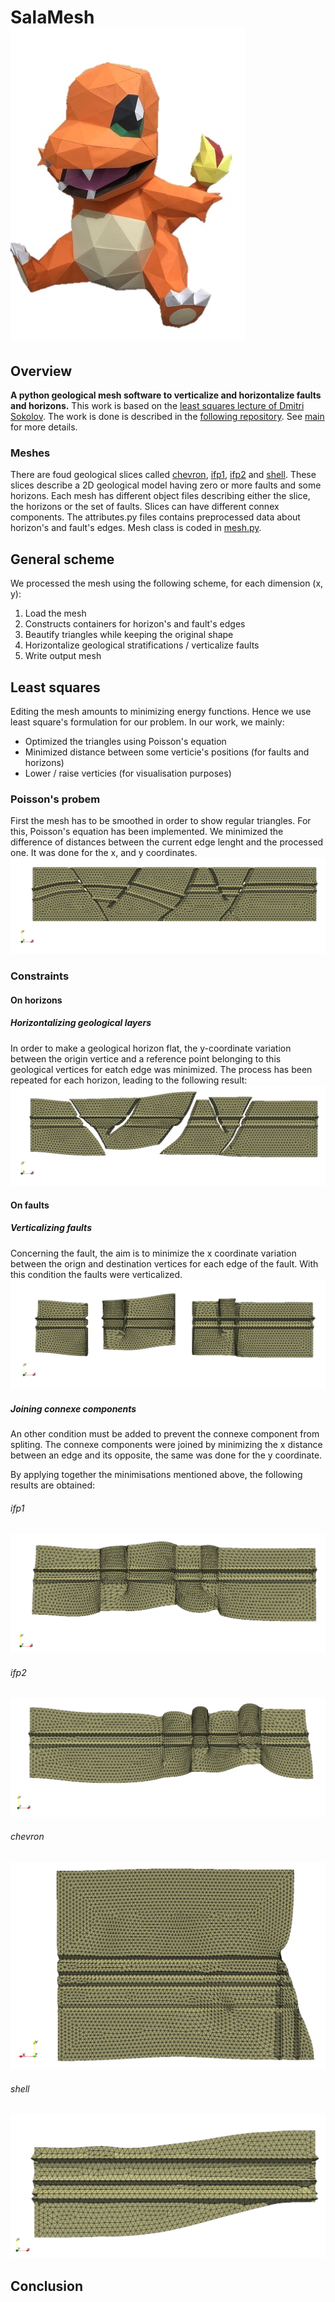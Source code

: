 # SalaMesh ![salamesh](evolution/salamesh.jpg)
## Overview
**A python geological mesh software to verticalize and horizontalize faults and horizons.**
This work is based on the [least squares lecture of Dmitri Sokolov](https://github.com/ssloy/least-squares-course).
The work is done is described in the [following repository](https://github.com/ssloy/ENSG.git).
See [main](main.py) for more details.

### Meshes
There are foud geological slices called [chevron](chevron), [ifp1](ifp1), [ifp2](ifp2) and [shell](shell).
These slices describe a 2D geological model having zero or more faults and some horizons.
Each mesh has different object files describing either the slice, the horizons or the set of faults.
Slices can have different connex components.
The attributes.py files contains preprocessed data about horizon's and fault's edges.
Mesh class is coded in [mesh.py](mesh.py).


## General scheme
We processed the mesh using the following scheme, for each dimension (x, y):
1. Load the mesh
2. Constructs containers for horizon's and fault's edges
3. Beautify triangles while keeping the original shape
4. Horizontalize geological stratifications / verticalize faults
5. Write output mesh

## Least squares
Editing the mesh amounts to minimizing energy functions. Hence we use least square's formulation for our problem.
In our work, we mainly:
- Optimized the triangles using Poisson's equation
- Minimized distance between some verticie's positions (for faults and horizons)
- Lower / raise verticies (for visualisation purposes)

### Poisson's probem
First the mesh has to be smoothed in order to show regular triangles.
For this, Poisson's equation has been implemented. 
We minimized the difference of distances between the current edge lenght and the processed one. It was done for the x, and y coordinates.
![ifp1_base](evolution/ifp1_base.png)

### Constraints
#### On horizons
##### Horizontalizing geological layers
In order to make a geological horizon flat, the y-coordinate variation between the origin vertice and a reference point belonging to this geological  vertices for eatch edge was minimized. The process has been repeated for each horizon, leading to the following result:
![ifp1_horizon](evolution/ifp1_horizon.png)

#### On faults
##### Verticalizing faults
Concerning the fault, the aim is to minimize the x coordinate variation between the orign and destination vertices for each edge of the fault. With this condition the faults were verticalized.
![connexe_components](evolution/ifp1_connexe_split.png)

##### Joining connexe components
An other condition must be added to prevent the connexe component from spliting. The connexe components were joined by minimizing the x distance between an edge and its opposite, the same was done for the y coordinate.

By applying together the minimisations mentioned above, the following results are obtained: 
###### ifp1

![ifp1_img](evolution/ifp1.png)

###### ifp2

![ifp2_img](evolution/ifp2.png)
###### chevron

![chevron_img](evolution/chevron.png)

###### shell

![shell_img](evolution/shell.PNG)

## Conclusion

